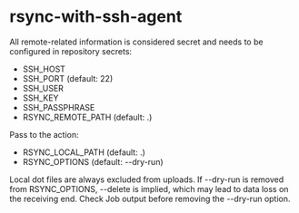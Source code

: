 # rsync-with-ssh-agent

All remote-related information is considered secret and needs to be configured in repository secrets:
- SSH_HOST
- SSH_PORT (default: 22)
- SSH_USER
- SSH_KEY
- SSH_PASSPHRASE
- RSYNC_REMOTE_PATH (default: .)

Pass to the action:
- RSYNC_LOCAL_PATH (default: .)
- RSYNC_OPTIONS (default: --dry-run)

Local dot files are always excluded from uploads. If --dry-run is removed from RSYNC_OPTIONS, --delete is implied, which may lead to data loss on the receiving end. Check Job output before removing the --dry-run option.
